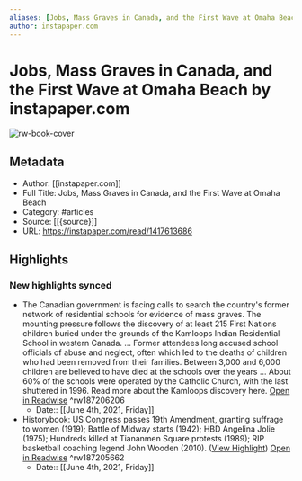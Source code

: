 ```yaml
---
aliases: [Jobs, Mass Graves in Canada, and the First Wave at Omaha Beach, Jobs, Mass Graves in Canada, and the First Wave at Omaha Beach]
author: instapaper.com
---
```

# Jobs, Mass Graves in Canada, and the First Wave at Omaha Beach by instapaper.com

![rw-book-cover](https://readwise-assets.s3.amazonaws.com/static/images/article4.6bc1851654a0.png)

## Metadata
- Author: [[instapaper.com]]
- Full Title: Jobs, Mass Graves in Canada, and the First Wave at Omaha Beach
- Category: #articles
- Source: [[{source}]]
- URL: https://instapaper.com/read/1417613686

## Highlights
### New highlights synced
- The Canadian government is facing calls to search the country's former network of residential schools for evidence of mass graves. The mounting pressure follows the discovery of at least 215 First Nations children buried under the grounds of the Kamloops Indian Residential School in western Canada. ... Former attendees long accused school officials of abuse and neglect, often which led to the deaths of children who had been removed from their families. Between 3,000 and 6,000 children are believed to have died at the schools over the years ... About 60% of the schools were operated by the Catholic Church, with the last shuttered in 1996. Read more about the Kamloops discovery here. [Open in Readwise](https://readwise.io/open/187206206) ^rw187206206
    - Date:: [[June 4th, 2021, Friday]]
- Historybook: US Congress passes 19th Amendment, granting suffrage to women (1919); Battle of Midway starts (1942); HBD Angelina Jolie (1975); Hundreds killed at Tiananmen Square protests (1989); RIP basketball coaching legend John Wooden (2010). ([View Highlight](https://instapaper.com/read/1417613686/16580583)) [Open in Readwise](https://readwise.io/open/187205662) ^rw187205662
    - Date:: [[June 4th, 2021, Friday]]
